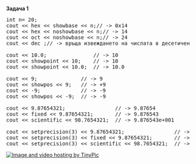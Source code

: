 <b>Задача 1</b>
<pre>
<span class="n">int n=</span> <span class="mf">20</span><span class="p">;</span>
<span class="n">cout</span> <span class="o">&lt;&lt;</span> <span class="n">hex</span> <span class="o">&lt;&lt;</span> <span class="n">showbase</span> <span class="o">&lt;&lt;</span> <span class="n">n</span><span class="p">;</span><span class="c1">// -&gt; 0x14</span>
<span class="n">cout</span> <span class="o">&lt;&lt;</span> <span class="n">hex</span> <span class="o">&lt;&lt;</span> <span class="n">noshowbase</span> <span class="o">&lt;&lt;</span> <span class="n">n</span><span class="p">;</span><span class="c1">// -&gt; 14</span>
<span class="n">cout</span> <span class="o">&lt;&lt;</span> <span class="n">oct</span> <span class="o">&lt;&lt;</span> <span class="n">noshowbase</span> <span class="o">&lt;&lt;</span> <span class="n">n</span><span class="p">;</span><span class="c1">// -&gt; 24</span>
<span class="n">cout</span> <span class="o">&lt;&lt;</span> <span class="n">dec</span> <span class="p">;</span><span class="c1">// -&gt; връща извеждането на числата в десетичен формат</span>

<span class="n">cout</span> <span class="o">&lt;&lt;</span> <span class="mf">10.0</span><span class="p">;</span>               <span class="c1">// -&gt; 10</span>
<span class="n">cout</span> <span class="o">&lt;&lt;</span> <span class="n">showpoint</span> <span class="o">&lt;&lt;</span> <span class="mi">10</span><span class="p">;</span>    <span class="c1">// -&gt; 10</span>
<span class="n">cout</span> <span class="o">&lt;&lt;</span> <span class="n">showpoint</span> <span class="o">&lt;&lt;</span> <span class="mf">10.0</span><span class="p">;</span>  <span class="c1">// -&gt; 10.0</span>

<span class="n">cout</span> <span class="o">&lt;&lt;</span> <span class="mi">9</span><span class="p">;</span>              <span class="c1">// -&gt; 9</span>
<span class="n">cout</span> <span class="o">&lt;&lt;</span> <span class="n">showpos</span> <span class="o">&lt;&lt;</span> <span class="mi">9</span><span class="p">;</span>   <span class="c1">// -&gt; +9</span>
<span class="n">cout</span> <span class="o">&lt;&lt;</span> <span class="o">-</span><span class="mi">9</span><span class="p">;</span>             <span class="c1">// -&gt; -9</span>
<span class="n">cout</span> <span class="o">&lt;&lt;</span> <span class="n">showpos</span> <span class="o">&lt;&lt;</span> <span class="o">-</span><span class="mi">9</span><span class="p">;</span>  <span class="c1">// -&gt; -9</span>

<span class="n">cout</span> <span class="o">&lt;&lt;</span> <span class="mf">9.87654321</span><span class="p">;</span>                <span class="c1">// -&gt; 9.87654</span>
<span class="n">cout</span> <span class="o">&lt;&lt;</span> <span class="n">fixed</span> <span class="o">&lt;&lt;</span> <span class="mf">9.87654321</span><span class="p">;</span>       <span class="c1">// -&gt; 9.876543</span>
<span class="n">cout</span> <span class="o">&lt;&lt;</span> <span class="n">scientific</span> <span class="o">&lt;&lt;</span> <span class="mf">98.7654321</span><span class="p">;</span>  <span class="c1">// -&gt; 9.876543e+001</span>

<span class="n">cout</span> <span class="o">&lt;&lt;</span> <span class="n">setprecision</span><span class="p">(</span><span class="mi">3</span><span class="p">)</span> <span class="o">&lt;&lt;</span> <span class="mf">9.87654321</span><span class="p">;</span>                <span class="c1">// -&gt; 9.88</span>
<span class="n">cout</span> <span class="o">&lt;&lt;</span> <span class="n">setprecision</span><span class="p">(</span><span class="mi">3</span><span class="p">)</span> <span class="o">&lt;&lt;</span> <span class="n">fixed</span> <span class="o">&lt;&lt;</span> <span class="mf">9.87654321</span><span class="p">;</span>       <span class="c1">// -&gt; 9.877</span>
<span class="n">cout</span> <span class="o">&lt;&lt;</span> <span class="n">setprecision</span><span class="p">(</span><span class="mi">3</span><span class="p">)</span> <span class="o">&lt;&lt;</span> <span class="n">scientific</span> <span class="o">&lt;&lt;</span> <span class="mf">98.7654321</span><span class="p">;</span>  <span class="c1">// -&gt; 9.877e+001</span>
</pre>

<a href="http://tinypic.com?ref=o92zcw" target="_blank"><img src="http://i57.tinypic.com/o92zcw.png" border="0" alt="Image and video hosting by TinyPic"></a>
